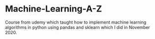 # Machine-Learning-A-Z
Course from udemy which taught how to implement machine learning algorithms in python using pandas and sklearn which I did in November 2020.
